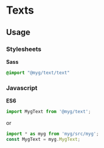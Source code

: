 # Texts

## Usage

### Stylesheets

**Sass**

```sass
@import "@myg/text/text"
```

### Javascript

**ES6**

```js
import MygText from '@myg/text';
```

or

```js
import * as myg from 'myg/src/myg';
const MygText = myg.MygText;
```
